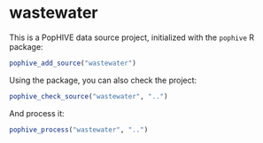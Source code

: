 # wastewater

This is a PopHIVE data source project, initialized with the `pophive` R package:

```R
pophive_add_source("wastewater")
```

Using the package, you can also check the project:

```R
pophive_check_source("wastewater", "..")
```

And process it:

```R
pophive_process("wastewater", "..")
```

